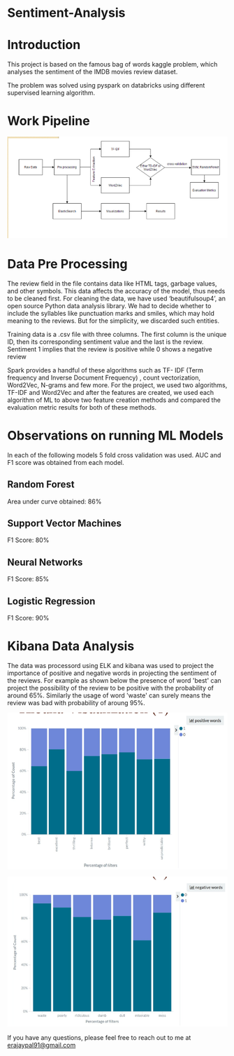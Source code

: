 # Sentiment-Analysis

<h1>Introduction</h1>
This project is based on the famous bag of words kaggle problem, which analyses the sentiment of the IMDB movies review dataset.

The problem was solved using pyspark on databricks using different supervised learning algorithm. 

<h1>Work Pipeline</h1>

![alt text](/Snapshots/1.png)

<h1>Data Pre Processing</h1>
The review field in the file contains data like HTML tags, garbage values, and other symbols. This data affects the accuracy of the model, thus needs to be cleaned first. For cleaning the data, we have used ‘beautifulsoup4’, an open source Python data analysis library.
We had to decide whether to include the syllables like punctuation marks and smiles, which may hold meaning to the reviews. But for the simplicity, we discarded such entities.

Training data is a .csv file with three columns. The first column is the unique ID, then its corresponding sentiment value and the last is the review.
Sentiment 1 implies that the review is positive while 0 shows a negative review

Spark provides a handful of these algorithms such as TF- IDF (Term frequency and Inverse Document Frequency) , count vectorization, Word2Vec, N-grams and few more. 
For the project, we used two algorithms, TF-IDF and Word2Vec and after the features are created, we used each algorithm of ML to above two feature creation methods and compared the evaluation metric results for both of these methods.

<h1>Observations on running ML Models</h1>

In each of the following models 5 fold cross validation was used. AUC and F1 score was obtained from each model.

<h2>Random Forest</h2>
Area under curve obtained: 86%

<h2>Support Vector Machines</h2>
F1 Score: 80%

<h2>Neural Networks</h2>
F1 Score: 85%

<h2>Logistic Regression</h2>
F1 Score: 90%


<h1>Kibana Data Analysis</h1>
The data was processord using ELK and kibana was used to project the importance of positive and negative words in projecting the sentiment of the reviews. For example as shown below the presence of word 'best' can project the possibility of the review to be positive with the probability of around 65%. Similarly the usage of word 'waste' can surely means the review was bad with probability of aroung 95%.

![alt text](/Snapshots/2.png)

![alt text](/Snapshots/3.png)

If you have any questions, please feel free to reach out to me at erajaypal91@gmail.com
